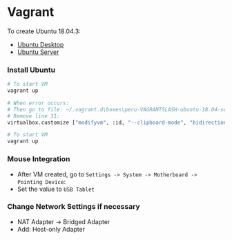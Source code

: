 # Vagrant

To create Ubuntu 18.04.3:
- [Ubuntu Desktop](ubuntu-desktop/README.md)
- [Ubuntu Server](ubuntu-server/README.md)

### Install Ubuntu

```bash
# To start VM
vagrant up

# When error occurs:
# Then go to file: ~/.vagrant.d\boxes\peru-VAGRANTSLASH-ubuntu-18.04-server-amd64\20200207.01\virtualbox
# Remove line 31: 
virtualbox.customize ["modifyvm", :id, "--clipboard-mode", "bidirectional"]

# To start VM
vagrant up
```

### Mouse Integration

- After VM created, go to `Settings -> System -> Motherboard -> Pointing Device`:
- Set the value to `USB Tablet`

### Change Network Settings if necessary

- NAT Adapter -> Bridged Adapter
- Add: Host-only Adapter